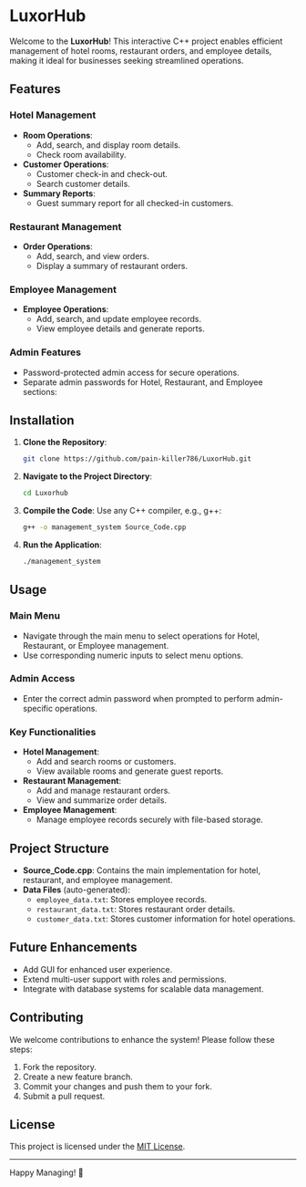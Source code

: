 # LuxorHub

Welcome to the **LuxorHub**! This interactive C++ project enables efficient management of hotel rooms, restaurant orders, and employee details, making it ideal for businesses seeking streamlined operations.

## Features

### Hotel Management
- **Room Operations**:
  - Add, search, and display room details.
  - Check room availability.
- **Customer Operations**:
  - Customer check-in and check-out.
  - Search customer details.
- **Summary Reports**:
  - Guest summary report for all checked-in customers.

### Restaurant Management
- **Order Operations**:
  - Add, search, and view orders.
  - Display a summary of restaurant orders.

### Employee Management
- **Employee Operations**:
  - Add, search, and update employee records.
  - View employee details and generate reports.

### Admin Features
- Password-protected admin access for secure operations.
- Separate admin passwords for Hotel, Restaurant, and Employee sections:

## Installation

1. **Clone the Repository**:
   ```bash
   git clone https://github.com/pain-killer786/LuxorHub.git
   ```

2. **Navigate to the Project Directory**:
   ```bash
   cd Luxorhub
   ```

3. **Compile the Code**:
   Use any C++ compiler, e.g., g++:
   ```bash
   g++ -o management_system Source_Code.cpp
   ```

4. **Run the Application**:
   ```bash
   ./management_system
   ```

## Usage

### Main Menu
- Navigate through the main menu to select operations for Hotel, Restaurant, or Employee management.
- Use corresponding numeric inputs to select menu options.

### Admin Access
- Enter the correct admin password when prompted to perform admin-specific operations.

### Key Functionalities
- **Hotel Management**:
  - Add and search rooms or customers.
  - View available rooms and generate guest reports.
- **Restaurant Management**:
  - Add and manage restaurant orders.
  - View and summarize order details.
- **Employee Management**:
  - Manage employee records securely with file-based storage.

## Project Structure

- **Source_Code.cpp**: Contains the main implementation for hotel, restaurant, and employee management.
- **Data Files** (auto-generated):
  - `employee_data.txt`: Stores employee records.
  - `restaurant_data.txt`: Stores restaurant order details.
  - `customer_data.txt`: Stores customer information for hotel operations.

## Future Enhancements
- Add GUI for enhanced user experience.
- Extend multi-user support with roles and permissions.
- Integrate with database systems for scalable data management.

## Contributing

We welcome contributions to enhance the system! Please follow these steps:
1. Fork the repository.
2. Create a new feature branch.
3. Commit your changes and push them to your fork.
4. Submit a pull request.

## License

This project is licensed under the [MIT License](LICENSE).

---

Happy Managing! 🎉
